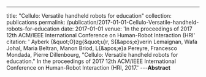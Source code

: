 ---
title: "Cellulo: Versatile handheld robots for education"
collection: publications
permalink: /publication/2017-01-01-Cellulo-Versatile-handheld-robots-for-education
date: 2017-01-01
venue: 'In the proceedings of 2017 12th ACM/IEEE International Conference on Human-Robot Interaction (HRI'
citation: ' Ayberk {\&quot;O}zg{\&quot;u}r,  S{\&apos;e}verin Lemaignan,  Wafa Johal,  Maria Beltran,  Manon Briod,  L{\&apos;e}a Pereyre,  Francesco Mondada,  Pierre Dillenbourg, &quot;Cellulo: Versatile handheld robots for education.&quot; In the proceedings of 2017 12th ACM/IEEE International Conference on Human-Robot Interaction (HRI, 2017.'
---**Abstract** 
